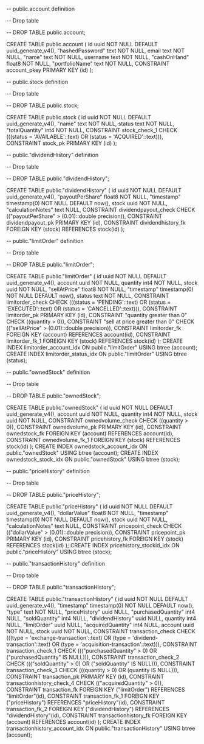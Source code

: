 -- public.account definition

-- Drop table

-- DROP TABLE public.account;

CREATE TABLE public.account (
	id uuid NOT NULL DEFAULT uuid_generate_v4(),
	"hashedPassword" text NOT NULL,
	email text NOT NULL,
	"name" text NOT NULL,
	username text NOT NULL,
	"cashOnHand" float8 NOT NULL,
	"portfolioName" text NOT NULL,
	CONSTRAINT account_pkey PRIMARY KEY (id)
);


-- public.stock definition

-- Drop table

-- DROP TABLE public.stock;

CREATE TABLE public.stock (
	id uuid NOT NULL DEFAULT uuid_generate_v4(),
	"name" text NOT NULL,
	status text NOT NULL,
	"totalQuantity" int4 NOT NULL,
	CONSTRAINT stock_check_1 CHECK (((status = 'AVAILABLE'::text) OR (status = 'ACQUIRED'::text))),
	CONSTRAINT stock_pk PRIMARY KEY (id)
);


-- public."dividendHistory" definition

-- Drop table

-- DROP TABLE public."dividendHistory";

CREATE TABLE public."dividendHistory" (
	id uuid NOT NULL DEFAULT uuid_generate_v4(),
	"payoutPerShare" float8 NOT NULL,
	"timestamp" timestamp(0) NOT NULL DEFAULT now(),
	stock uuid NOT NULL,
	"calculationNotes" text NULL,
	CONSTRAINT dividendpayout_check CHECK (("payoutPerShare" > (0.01)::double precision)),
	CONSTRAINT dividendpayout_pk PRIMARY KEY (id),
	CONSTRAINT dividendhistory_fk FOREIGN KEY (stock) REFERENCES stock(id)
);


-- public."limitOrder" definition

-- Drop table

-- DROP TABLE public."limitOrder";

CREATE TABLE public."limitOrder" (
	id uuid NOT NULL DEFAULT uuid_generate_v4(),
	account uuid NOT NULL,
	quantity int4 NOT NULL,
	stock uuid NOT NULL,
	"sellAtPrice" float8 NOT NULL,
	"timestamp" timestamp(0) NOT NULL DEFAULT now(),
	status text NOT NULL,
	CONSTRAINT limitorder_check CHECK (((status = 'PENDING'::text) OR (status = 'EXECUTED'::text) OR (status = 'CANCELLED'::text))),
	CONSTRAINT limitorder_pk PRIMARY KEY (id),
	CONSTRAINT "quantity greater than 0" CHECK ((quantity > 0)),
	CONSTRAINT "sell at price greater than 0" CHECK (("sellAtPrice" > (0.01)::double precision)),
	CONSTRAINT limitorder_fk FOREIGN KEY (account) REFERENCES account(id),
	CONSTRAINT limitorder_fk_1 FOREIGN KEY (stock) REFERENCES stock(id)
);
CREATE INDEX limitorder_account_idx ON public."limitOrder" USING btree (account);
CREATE INDEX limitorder_status_idx ON public."limitOrder" USING btree (status);


-- public."ownedStock" definition

-- Drop table

-- DROP TABLE public."ownedStock";

CREATE TABLE public."ownedStock" (
	id uuid NOT NULL DEFAULT uuid_generate_v4(),
	account uuid NOT NULL,
	quantity int4 NOT NULL,
	stock uuid NOT NULL,
	CONSTRAINT ownedvolume_check CHECK ((quantity > 0)),
	CONSTRAINT ownedvolume_pk PRIMARY KEY (id),
	CONSTRAINT ownedstock_fk FOREIGN KEY (account) REFERENCES account(id),
	CONSTRAINT ownedvolume_fk_1 FOREIGN KEY (stock) REFERENCES stock(id)
);
CREATE INDEX ownedstock_account_idx ON public."ownedStock" USING btree (account);
CREATE INDEX ownedstock_stock_idx ON public."ownedStock" USING btree (stock);


-- public."priceHistory" definition

-- Drop table

-- DROP TABLE public."priceHistory";

CREATE TABLE public."priceHistory" (
	id uuid NOT NULL DEFAULT uuid_generate_v4(),
	"dollarValue" float8 NOT NULL,
	"timestamp" timestamp(0) NOT NULL DEFAULT now(),
	stock uuid NOT NULL,
	"calculationNotes" text NULL,
	CONSTRAINT pricepoint_check CHECK (("dollarValue" > (0.01)::double precision)),
	CONSTRAINT pricepoint_pk PRIMARY KEY (id),
	CONSTRAINT pricehistory_fk FOREIGN KEY (stock) REFERENCES stock(id)
);
CREATE INDEX pricehistory_stockid_idx ON public."priceHistory" USING btree (stock);


-- public."transactionHistory" definition

-- Drop table

-- DROP TABLE public."transactionHistory";

CREATE TABLE public."transactionHistory" (
	id uuid NOT NULL DEFAULT uuid_generate_v4(),
	"timestamp" timestamp(0) NOT NULL DEFAULT now(),
	"type" text NOT NULL,
	"priceHistory" uuid NULL,
	"purchasedQuantity" int4 NULL,
	"soldQuantity" int4 NULL,
	"dividendHistory" uuid NULL,
	quantity int4 NULL,
	"limitOrder" uuid NULL,
	"acquiredQuantity" int4 NULL,
	account uuid NOT NULL,
	stock uuid NOT NULL,
	CONSTRAINT transaction_check CHECK (((type = 'exchange-transaction'::text) OR (type = 'dividend-transaction'::text) OR (type = 'acquisition-transaction'::text))),
	CONSTRAINT transaction_check_1 CHECK ((("purchasedQuantity" > 0) OR ("purchasedQuantity" IS NULL))),
	CONSTRAINT transaction_check_2 CHECK ((("soldQuantity" > 0) OR ("soldQuantity" IS NULL))),
	CONSTRAINT transaction_check_3 CHECK (((quantity > 0) OR (quantity IS NULL))),
	CONSTRAINT transaction_pk PRIMARY KEY (id),
	CONSTRAINT transactionhistory_check_4 CHECK (("acquiredQuantity" > 0)),
	CONSTRAINT transaction_fk FOREIGN KEY ("limitOrder") REFERENCES "limitOrder"(id),
	CONSTRAINT transaction_fk_1 FOREIGN KEY ("priceHistory") REFERENCES "priceHistory"(id),
	CONSTRAINT transaction_fk_2 FOREIGN KEY ("dividendHistory") REFERENCES "dividendHistory"(id),
	CONSTRAINT transactionhistory_fk FOREIGN KEY (account) REFERENCES account(id)
);
CREATE INDEX transactionhistory_account_idx ON public."transactionHistory" USING btree (account);
